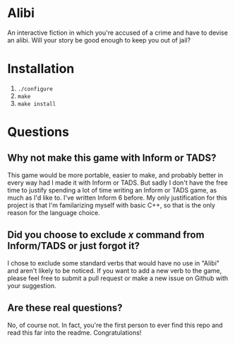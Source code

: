 # Alibi
An interactive fiction in which you're accused of a crime and have to devise an alibi. Will your story be good enough to keep you out of jail?

# Installation
1. `./configure`
2. `make`
3. `make install`

# Questions
## Why not make this game with Inform or TADS?
This game would be more portable, easier to make, and probably better in every way had I made it with Inform or TADS. But sadly I don't have the free time to justify spending a lot of time writing an Inform or TADS game, as much as I'd like to. I've written Inform 6 before. My only justification for this project is that I'm familarizing myself with basic C++, so that is the only reason for the language choice.

## Did you choose to exclude *x* command from Inform/TADS or just forgot it?
I chose to exclude some standard verbs that would have no use in "Alibi" and aren't likely to be noticed. If you want to add a new verb to the game, please feel free to submit a pull request or make a new issue on Github with your suggestion.

## Are these real questions?
No, of course not. In fact, you're the first person to ever find this repo and read this far into the readme. Congratulations!
